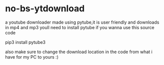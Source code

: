 # no-bs-ytdownload
a youtube downloader made using pytube,it is user friendly and downloads in mp4 and mp3
youll need to install pytube if you wanna use this source code


pip3 install pytube3


also make sure to change the download location in the code from what i have for my PC to yours
:)
